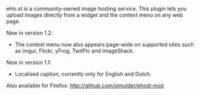 eHo.st is a community-owned image hosting service. This plugin lets you upload images directly from a widget and the context menu on any web page.

New in version 1.2:

* The context menu now also appears page-wide on supported sites such as imgur, Flickr, yFrog, TwitPic and ImageShack.

New in version 1.1:

 * Localised caption, currently only for English and Dutch.

Also available for Firefox: http://github.com/sjmulder/ehost-moz